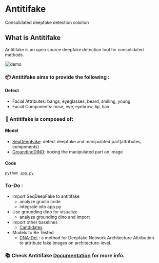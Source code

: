 # Antitifake
Consolidated deepfake detection solution
<!--
[![eBPF Emerging Project](https://img.shields.io/badge/ebpf.io-Emerging--App-success)](https://ebpf.io/projects#loxilb) [![Go Report Card](https://goreportcard.com/badge/github.com/loxilb-io/loxilb)](https://goreportcard.com/report/github.com/loxilb-io/loxilb) ![build workflow](https://github.com/loxilb-io/loxilb/actions/workflows/docker-image.yml/badge.svg) ![sanity workflow](https://github.com/loxilb-io/loxilb/actions/workflows/basic-sanity.yml/badge.svg) ![apache](https://img.shields.io/badge/license-Apache-blue.svg) [![Info][docs-shield]][docs-url] [![Slack](https://img.shields.io/badge/community-join%20slack-blue)](https://www.loxilb.io/members)  
-->

## What is Antitifake

Antitifake is an open source deepfake detection tool for consolidated methods.

![demo](https://github.com/riverallzero/antitifake/assets/93754504/c984f90c-799e-49f5-b3a9-b9057c34d4d5)

### 📦 Antitifake aims to provide the following :   
#### Detect
- Facial Attributes: bangs, eyeglasses, beard, smiling, young
- Facial Components: nose, eye, eyebrow, lip, hair


### 🧿 Antitifake is composed of:       
#### Model
- [SeqDeepFake](https://github.com/rshaojimmy/SeqDeepFake): detect deepfake and manipulated part(attributes, components)
- [GroundingDINO](https://github.com/IDEA-Research/GroundingDINO): boxing the manipulated part on image

#### Code
<code>python [app.py](https://github.com/riverallzero/antitifake/blob/main/app.py)</code>

### To-Do :       
- Import SeqDeepFake to antitifake
    * analyze gradio code
    * integrate into app.py
- Use grounding dino for visualize
    * analyze grounding dino and import
- Import other baselines
    * [Candidates](https://github.com/Daisy-Zhang/Awesome-Deepfakes-Detection)
- Models to Be Tested
    * [DNA-Det](https://github.com/ICTMCG/DNA-Det) : a method for Deepfake Network Architecture Attribution to attribute fake images on architecture-level.



 
### 📚 Check Antitifake [Documentation](https:///) for more info.   

[docs-shield]: https://img.shields.io/badge/info-docs-blue
[docs-url]: https://loxilb-io.github.io/loxilbdocs/
[slack=shield]: https://img.shields.io/badge/Community-Join%20Slack-blue
[slack-url]: https://www.loxilb.io/members
